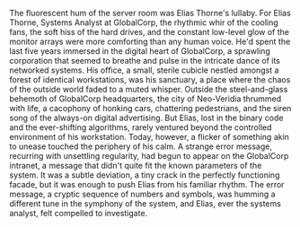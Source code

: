 The fluorescent hum of the server room was Elias Thorne's lullaby.  For Elias Thorne, Systems Analyst at GlobalCorp, the rhythmic whir of the cooling fans, the soft hiss of the hard drives, and the constant low-level glow of the monitor arrays were more comforting than any human voice.  He'd spent the last five years immersed in the digital heart of GlobalCorp, a sprawling corporation that seemed to breathe and pulse in the intricate dance of its networked systems.  His office, a small, sterile cubicle nestled amongst a forest of identical workstations, was his sanctuary, a place where the chaos of the outside world faded to a muted whisper.  Outside the steel-and-glass behemoth of GlobalCorp headquarters, the city of Neo-Veridia thrummed with life, a cacophony of honking cars, chattering pedestrians, and the siren song of the always-on digital advertising. But Elias, lost in the binary code and the ever-shifting algorithms, rarely ventured beyond the controlled environment of his workstation.  Today, however, a flicker of something akin to unease touched the periphery of his calm.  A strange error message, recurring with unsettling regularity, had begun to appear on the GlobalCorp intranet, a message that didn't quite fit the known parameters of the system.  It was a subtle deviation, a tiny crack in the perfectly functioning facade, but it was enough to push Elias from his familiar rhythm. The error message, a cryptic sequence of numbers and symbols, was humming a different tune in the symphony of the system, and Elias, ever the systems analyst, felt compelled to investigate.
